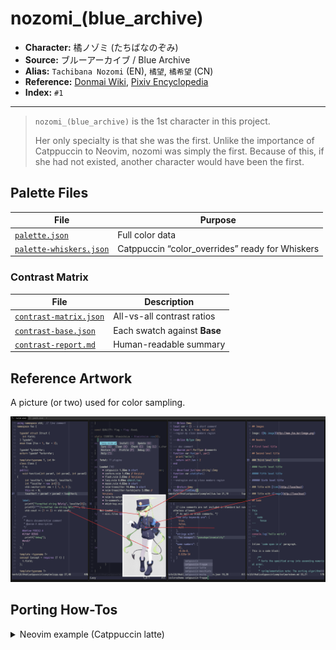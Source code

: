 # nozomi_(blue_archive)

- **Character:** 橘ノゾミ (たちばなのぞみ)
- **Source:** ブルーアーカイブ / Blue Archive
- **Alias:** `Tachibana Nozomi` (EN), `橘望`, `橘希望` (CN)
- **Reference:** [Donmai Wiki](<https://donmai.moe/wiki_pages/nozomi_(blue_archive)>), [Pixiv Encyclopedia](https://dic.pixiv.net/a/%E6%A9%98%E3%83%8E%E3%82%BE%E3%83%9F)
- **Index:** `#1`

---

> `nozomi_(blue_archive)` is the 1st character in this project.
> 
> Her only specialty is that she was the first.
> Unlike the importance of Catppuccin to Neovim, nozomi was simply the first.
> Because of this, if she had not existed, another character would have been the first.

## Palette Files

| File                                                            | Purpose                                         |
| --------------------------------------------------------------- | ----------------------------------------------- |
| [`palette.json`](./palette.json)                                | Full color data                                 |
| [`palette-whiskers.json`](./palette-whiskers.json) | Catppuccin “color_overrides” ready for Whiskers |

### Contrast Matrix

| File                                                         | Description                  |
| ------------------------------------------------------------ | ---------------------------- |
| [`contrast-matrix.json`](./contrast/contrast-matrix.json) | All-vs-all contrast ratios   |
| [`contrast-base.json`](./contrast/contrast-base.json)     | Each swatch against **Base** |
| [`contrast-report.md`](./contrast/contrast-report.md)     | Human-readable summary       |

## Reference Artwork
 
A picture (or two) used for color sampling.
 
![sample](./assets/sample.png)

## Porting How-Tos
 
<details>
<summary>Neovim example (Catppuccin latte)</summary>

```lua
require("catppuccin").setup {
    color_overrides = {
        latte = {
        rosewater= "#F5E0DC",
        flamingo = "#F2CDCD",
        pink     = "#F5C2E7",
        mauve    = "#CBA6F7",
        red      = "#F38BA8",
        maroon   = "#EBA0AC",
        peach    = "#FAB387",
        yellow   = "#F9E2AF",
        green    = "#A6E3A1",
        teal     = "#94E2D5",
        sky      = "#89DCEB",
        sapphire = "#74C7EC",
        blue     = "#89B4FA",
        lavender = "#B4BEFE",
        text     = "#F4F9E3",
        subtext0 = "#CCD2BD",
        subtext1 = "#E0E6D0",
        base     = "#292A3C",
        mantle   = "#303143",
        crust    = "#38394C",
        surface0 = "#47495C",
        surface1 = "#58596D",
        surface2 = "#686A7F",
        overlay0 = "#7A7B91",
        overlay1 = "#8C8DA3",
        overlay2 = "#9EA0B6",
        },
    }
}
```

</details>
